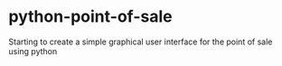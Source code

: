 # python-point-of-sale
Starting to create a simple graphical user interface for the point of sale using python
